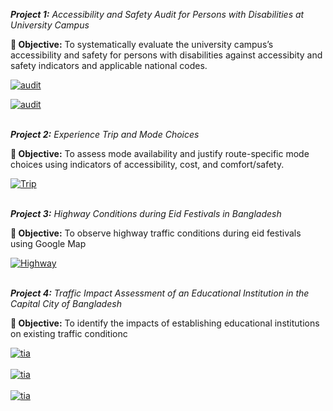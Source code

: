 <i>**Project 1:** Accessibility and Safety Audit for Persons with Disabilities at University Campus</i> <br>

**🎯 Objective:** To systematically evaluate the university campus’s accessibility and safety for persons with disabilities against accessibity and safety indicators and applicable national codes. <br>

[![audit](https://img.shields.io/static/v1?label=Accessibility%20and%20Safety%20Audit%20Presentation&message=%20&color=0A66C2&style=for-the-badge)](Audit.pdf) <br>

[![audit](https://img.shields.io/static/v1?label=Accessibility%20and%20Safety%20Audit%20Indicators&message=%20&color=FFD700&style=for-the-badge)](Indicators.pdf) <br>
<br>

<i>**Project 2:** Experience Trip and Mode Choices</i> <br>

**🎯 Objective:** To assess mode availability and justify route-specific mode choices using indicators of accessibility, cost, and comfort/safety. <br>

[![Trip](https://img.shields.io/static/v1?label=Project%20Findings&message=%20&color=E74C3C&style=for-the-badge)](trip.pdf) <br>
<br>

<i>**Project 3:** Highway Conditions during Eid Festivals in Bangladesh</i> <br>

**🎯 Objective:** To observe highway traffic conditions during eid festivals using Google Map<br>

[![Highway](https://img.shields.io/static/v1?label=Project%20Findings&message=%20&color=0A66C2&style=for-the-badge)](highway.pdf) <br>
<br>

<i>**Project 4:** Traffic Impact Assessment of an Educational Institution in the Capital City of Bangladesh</i> <br>

**🎯 Objective:** To identify the impacts of establishing educational institutions on existing traffic conditionc<br>

[![tia](https://img.shields.io/static/v1?label=Reconnaissance%20Survey%20Presentation&message=%20&color=FFFF00&style=for-the-badge)](Rtia.pdf) <br>
<br>
[![tia](https://img.shields.io/static/v1?label=TIA%20Presentation&message=%20&color=F39C12&style=for-the-badge)](tia.pdf) <br>
<br>
[![tia](https://img.shields.io/static/v1?label=TIA%20Report&message=%20&color=E74C3C&style=for-the-badge)](TIAr.pdf) <br>
<br>
